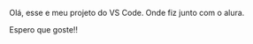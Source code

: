 Olá, esse e meu projeto do VS Code. Onde fiz junto com o alura.

[https]://github.com/alura-cursos/aluraflix.git

Espero que goste!!
